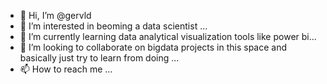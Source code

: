 - 👋 Hi, I’m @gervld
- 👀 I’m interested in beoming a data scientist ...
- 🌱 I’m currently learning data analytical visualization tools like power bi...
- 💞️ I’m looking to collaborate on bigdata projects in this space and basically just try to learn from doing ...
- 📫 How to reach me ...

<!---
gervld/gervld is a ✨ special ✨ repository because its `README.md` (this file) appears on your GitHub profile.
You can click the Preview link to take a look at your changes.
--->
